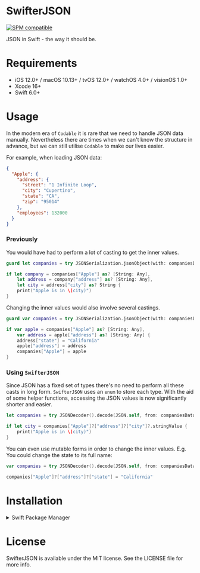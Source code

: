 # SwifterJSON

[![SPM compatible](https://img.shields.io/badge/SPM-Compatible-brightgreen.svg?style=flat)](https://swift.org/package-manager/)

JSON in Swift - the way it should be.

# Requirements

- iOS 12.0+ / macOS 10.13+ / tvOS 12.0+ / watchOS 4.0+ / visionOS 1.0+
- Xcode 16+
- Swift 6.0+

# Usage

In the modern era of `Codable` it is rare that we need to handle JSON data manually. Nevertheless there are times when we can't know the structure in advance, but we can still utilise `Codable` to make our lives easier.

For example, when loading JSON data:

```JSON
{
  "Apple": {
    "address": {
      "street": "1 Infinite Loop",
      "city": "Cupertino",
      "state": "CA",
      "zip": "95014"
    },
    "employees": 132000
  }
}
```

### Previously

You would have had to perform a lot of casting to get the inner values.

```Swift
guard let companies = try JSONSerialization.jsonObject(with: companiesData) as? [String: Any] else { return }

if let company = companies["Apple"] as? [String: Any],
    let address = company["address"] as? [String: Any],
    let city = address["city"] as? String {
    print("Apple is in \(city)")
}
```

Changing the inner values would also involve several castings.

```Swift
guard var companies = try JSONSerialization.jsonObject(with: companiesData) as? [String: Any] else { return }

if var apple = companies["Apple"] as? [String: Any],
    var address = apple["address"] as? [String: Any] {
    address["state"] = "California"
    apple["address"] = address
    companies["Apple"] = apple
}
```

### Using `SwifterJSON`

Since JSON has a fixed set of types there's no need to perform all these casts in long form. `SwifterJSON` uses an `enum` to store each type. With the aid of some helper functions, accessing the JSON values is now significantly shorter and easier.

```Swift
let companies = try JSONDecoder().decode(JSON.self, from: companiesData)

if let city = companies["Apple"]?["address"]?["city"]?.stringValue {
    print("Apple is in \(city)")
}
```

You can even use mutable forms in order to change the inner values. E.g. You could change the state to its full name:

```Swift
var companies = try JSONDecoder().decode(JSON.self, from: companiesData)

companies["Apple"]?["address"]?["state"] = "California"
```

# Installation

<details>
<summary>Swift Package Manager</summary>
</br>
<p>You can use <a href="https://swift.org/package-manager">The Swift Package Manager</a> to install <code>SwifterJSON</code> by adding the proper description to your <code>Package.swift</code> file:</p>

<pre><code class="swift language-swift">import PackageDescription

let package = Package(
    name: "YOUR_PROJECT_NAME",
    targets: [],
    dependencies: [
        .package(url: "https://github.com/guykogus/SwifterJSON.git", from: "1.2.0")
    ]
)
</code></pre>

<p>Next, add <code>SwifterJSON</code> to your targets dependencies like so:</p>
<pre><code class="swift language-swift">.target(
    name: "YOUR_TARGET_NAME",
    dependencies: [
        "SwifterJSON",
    ]
),</code></pre>
<p>Then run <code>swift package update</code>.</p>
</details>

# License

SwifterJSON is available under the MIT license. See the LICENSE file for more info.
